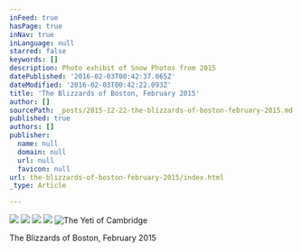 ```yaml
---
inFeed: true
hasPage: true
inNav: true
inLanguage: null
starred: false
keywords: []
description: Photo exhibit of Snow Photos from 2015
datePublished: '2016-02-03T00:42:37.065Z'
dateModified: '2016-02-03T00:42:22.093Z'
title: 'The Blizzards of Boston, February 2015'
author: []
sourcePath: _posts/2015-12-22-the-blizzards-of-boston-february-2015.md
published: true
authors: []
publisher:
  name: null
  domain: null
  url: null
  favicon: null
url: the-blizzards-of-boston-february-2015/index.html
_type: Article

---
```

![](https://the-grid-user-content.s3-us-west-2.amazonaws.com/5fb91c79-1e36-4565-9b0b-0266c1deaf85.JPG)
![](https://the-grid-user-content.s3-us-west-2.amazonaws.com/d405365c-c19e-4185-8068-b043c17f1d91.JPG)
![](https://the-grid-user-content.s3-us-west-2.amazonaws.com/c9d17c1a-0e90-402c-8e63-3fcfc2335613.JPG)
![](https://the-grid-user-content.s3-us-west-2.amazonaws.com/122453c8-c7bb-43ab-a195-3e6f7167bf1f.JPG)
![The Yeti of Cambridge](https://the-grid-user-content.s3-us-west-2.amazonaws.com/ea58e781-6787-450d-8fb4-02ddebcde8ee.JPG)

The Blizzards of Boston, February 2015